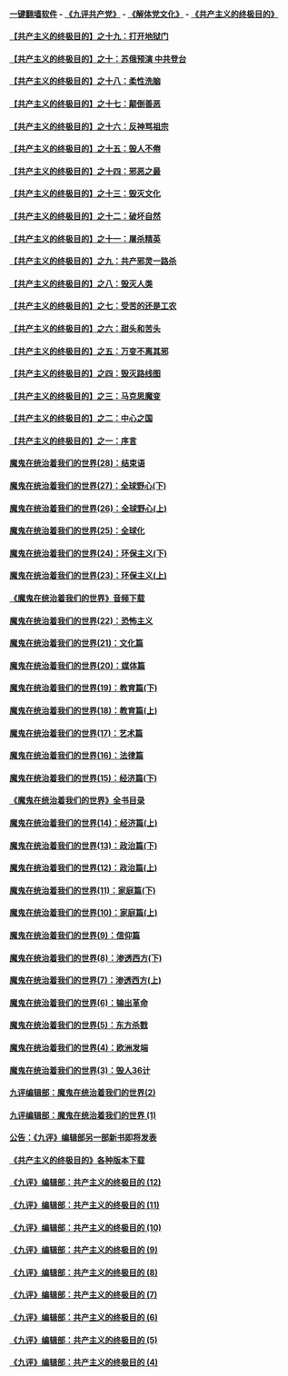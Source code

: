 #### [一键翻墙软件](https://github.com/gfw-breaker/nogfw/blob/master/README.md?t=05020639) -  [《九评共产党》](https://github.com/gfw-breaker/9ping.md?t=05020639) - [《解体党文化》](https://github.com/gfw-breaker/jtdwh.md?t=05020639) - [《共产主义的终极目的》](https://github.com/gfw-breaker/gczydzjmd.md?t=05020639)

#### [【共产主义的终极目的】之十九：打开地狱门](../pages/nsc422/n11206376.md?t=05020639) 

#### [【共产主义的终极目的】之十：苏俄预演 中共登台](../pages/nsc422/n11118424.md?t=05020639) 

#### [【共产主义的终极目的】之十八：柔性洗脑](../pages/nsc422/n11199994.md?t=05020639) 

#### [【共产主义的终极目的】之十七：颠倒善恶](../pages/nsc422/n11179782.md?t=05020639) 

#### [【共产主义的终极目的】之十六：反神骂祖宗](../pages/nsc422/n11166798.md?t=05020639) 

#### [【共产主义的终极目的】之十五：毁人不倦](../pages/nsc422/n11166792.md?t=05020639) 

#### [【共产主义的终极目的】之十四：邪恶之最](../pages/nsc422/n11150249.md?t=05020639) 

#### [【共产主义的终极目的】之十三：毁灭文化](../pages/nsc422/n11135227.md?t=05020639) 

#### [【共产主义的终极目的】之十二：破坏自然](../pages/nsc422/n11135214.md?t=05020639) 

#### [【共产主义的终极目的】之十一：屠杀精英](../pages/nsc422/n11118442.md?t=05020639) 

#### [【共产主义的终极目的】之九：共产邪灵一路杀](../pages/nsc422/n11114139.md?t=05020639) 

#### [【共产主义的终极目的】之八：毁灭人类](../pages/nsc422/n11108503.md?t=05020639) 

#### [【共产主义的终极目的】之七：受苦的还是工农](../pages/nsc422/n11101809.md?t=05020639) 

#### [【共产主义的终极目的】之六：甜头和苦头](../pages/nsc422/n11096971.md?t=05020639) 

#### [【共产主义的终极目的】之五：万变不离其邪](../pages/nsc422/n11091285.md?t=05020639) 

#### [【共产主义的终极目的】之四：毁灭路线图](../pages/nsc422/n11086284.md?t=05020639) 

#### [【共产主义的终极目的】之三：马克思魔变](../pages/nsc422/n11061941.md?t=05020639) 

#### [【共产主义的终极目的】之二：中心之国](../pages/nsc422/n11047728.md?t=05020639) 

#### [【共产主义的终极目的】之一：序言](../pages/nsc422/n11086077.md?t=05020639) 

#### [魔鬼在统治着我们的世界(28)：结束语](../pages/nsc422/n10936246.md?t=05020639) 

#### [魔鬼在统治着我们的世界(27)：全球野心(下)](../pages/nsc422/n10928319.md?t=05020639) 

#### [魔鬼在统治着我们的世界(26)：全球野心(上)](../pages/nsc422/n10900318.md?t=05020639) 

#### [魔鬼在统治着我们的世界(25)：全球化](../pages/nsc422/n10788205.md?t=05020639) 

#### [魔鬼在统治着我们的世界(24)：环保主义(下)](../pages/nsc422/n10695307.md?t=05020639) 

#### [魔鬼在统治着我们的世界(23)：环保主义(上)](../pages/nsc422/n10688613.md?t=05020639) 

#### [《魔鬼在统治着我们的世界》音频下载](../pages/nsc422/n10635553.md?t=05020639) 

#### [魔鬼在统治着我们的世界(22)：恐怖主义](../pages/nsc422/n10614727.md?t=05020639) 

#### [魔鬼在统治着我们的世界(21)：文化篇](../pages/nsc422/n10597706.md?t=05020639) 

#### [魔鬼在统治着我们的世界(20)：媒体篇](../pages/nsc422/n10586579.md?t=05020639) 

#### [魔鬼在统治着我们的世界(19)：教育篇(下)](../pages/nsc422/n10564808.md?t=05020639) 

#### [魔鬼在统治着我们的世界(18)：教育篇(上)](../pages/nsc422/n10526970.md?t=05020639) 

#### [魔鬼在统治着我们的世界(17)：艺术篇](../pages/nsc422/n10499093.md?t=05020639) 

#### [魔鬼在统治着我们的世界(16)：法律篇](../pages/nsc422/n10485969.md?t=05020639) 

#### [魔鬼在统治着我们的世界(15)：经济篇(下)](../pages/nsc422/n10469975.md?t=05020639) 

#### [《魔鬼在统治着我们的世界》全书目录](../pages/nsc422/n10464261.md?t=05020639) 

#### [魔鬼在统治着我们的世界(14)：经济篇(上)](../pages/nsc422/n10457370.md?t=05020639) 

#### [魔鬼在统治着我们的世界(13)：政治篇(下)](../pages/nsc422/n10448270.md?t=05020639) 

#### [魔鬼在统治着我们的世界(12)：政治篇(上)](../pages/nsc422/n10444576.md?t=05020639) 

#### [魔鬼在统治着我们的世界(11)：家庭篇(下)](../pages/nsc422/n10440961.md?t=05020639) 

#### [魔鬼在统治着我们的世界(10)：家庭篇(上)](../pages/nsc422/n10435448.md?t=05020639) 

#### [魔鬼在统治着我们的世界(9)：信仰篇](../pages/nsc422/n10432159.md?t=05020639) 

#### [魔鬼在统治着我们的世界(8)：渗透西方(下)](../pages/nsc422/n10429603.md?t=05020639) 

#### [魔鬼在统治着我们的世界(7)：渗透西方(上)](../pages/nsc422/n10426013.md?t=05020639) 

#### [魔鬼在统治着我们的世界(6)：输出革命](../pages/nsc422/n10421536.md?t=05020639) 

#### [魔鬼在统治着我们的世界(5)：东方杀戮](../pages/nsc422/n10417707.md?t=05020639) 

#### [魔鬼在统治着我们的世界(4)：欧洲发端](../pages/nsc422/n10414890.md?t=05020639) 

#### [魔鬼在统治着我们的世界(3)：毁人36计](../pages/nsc422/n10411583.md?t=05020639) 

#### [九评编辑部：魔鬼在统治着我们的世界(2)](../pages/nsc422/n10410036.md?t=05020639) 

#### [九评编辑部：魔鬼在统治着我们的世界 (1)](../pages/nsc422/n10406825.md?t=05020639) 

#### [公告：《九评》编辑部另一部新书即将发表](../pages/nsc422/n10405104.md?t=05020639) 

#### [《共产主义的终极目的》各种版本下载](../pages/nsc422/n10022138.md?t=05020639) 

#### [《九评》编辑部：共产主义的终极目的 (12)](../pages/nsc422/n9933272.md?t=05020639) 

#### [《九评》编辑部：共产主义的终极目的 (11)](../pages/nsc422/n9924973.md?t=05020639) 

#### [《九评》编辑部：共产主义的终极目的 (10)](../pages/nsc422/n9920883.md?t=05020639) 

#### [《九评》编辑部：共产主义的终极目的 (9)](../pages/nsc422/n9916363.md?t=05020639) 

#### [《九评》编辑部：共产主义的终极目的 (8)](../pages/nsc422/n9912488.md?t=05020639) 

#### [《九评》编辑部：共产主义的终极目的 (7)](../pages/nsc422/n9901176.md?t=05020639) 

#### [《九评》编辑部：共产主义的终极目的 (6)](../pages/nsc422/n9899359.md?t=05020639) 

#### [《九评》编辑部：共产主义的终极目的 (5)](../pages/nsc422/n9893174.md?t=05020639) 

#### [《九评》编辑部：共产主义的终极目的 (4)](../pages/nsc422/n9891246.md?t=05020639) 

